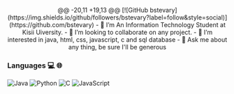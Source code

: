 <!---
- 👋 Hi, I’m Brian Langat
- 👀 I’m interested in java, html, css, javascript, c and sql database
- 🌱 I’m currently learning java,Dart,Kortlin
- 💞️ I’m looking to collaborate on Website development and Database Management
- 📫 How to reach me 
--->
<p align="center">
@@ -20,11 +19,13 @@
[![GitHub bstevary](https://img.shields.io/github/followers/bstevary?label=follow&style=social)](https://github.com/bstevary)
- 🌱 I’m An Information Technology Student at Kisii Uiversity.
- 👯 I’m looking to collaborate on any project.
- 👀 I’m interested in java, html, css, javascript, c and sql database
- 💬 Ask me about any thing, be sure I'll be generous



### Languages 💻 🌐
![Java](https://img.shields.io/badge/-Java-000?&logo=java)
![Python](https://img.shields.io/badge/-Python-000?&logo=python)
![C](https://img.shields.io/badge/-C-000?&logo=C)
![JavaScript](https://img.shields.io/badge/-JavaScript-000?&logo=JavaScrip)
